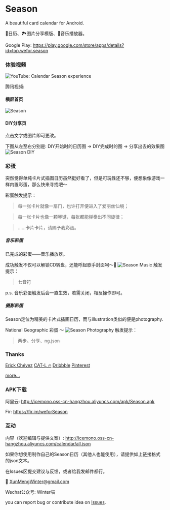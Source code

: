 # Season
A beautiful card calendar for Android.

📅日历、🏞️图片分享模版、🎵音乐播放器。



Google Play: https://play.google.com/store/apps/details?id=top.wefor.season


### 体验视频
![YouTube: Calendar Season experience](https://youtu.be/iwn4tULCDGY)

腾讯视频: 


#### 横屏首页
![Season](http://icemono.oss-cn-hangzhou.aliyuncs.com/images/season-567.jpg)


#### DIY分享页
点击文字或图片即可更改。

下图从左至右分别是: DIY开始时的日历图 -> DIY完成时的图 -> 分享出去的效果图
![Season DIY](http://icemono.oss-cn-hangzhou.aliyuncs.com/images/season-diy-small-2.jpg)


### 彩蛋
突然觉得单纯卡片式插图日历虽然挺好看了，但是可玩性还不够，便想象像游戏一样内置彩蛋，那么快来寻找吧～

彩蛋触发提示：
> 每一张卡片就像一扇门，也许打开便进入了爱丽丝仙境；

> 每一张卡片也像一颗琴键，每张都能弹奏出不同旋律；

> ......卡片卡片，请赐予我彩蛋。

##### 音乐彩蛋
已完成的彩蛋——音乐播放器。

成功触发不仅可以解锁CD转盘，还能呼起歌手封面呵～🎵
![Season Music](http://icemono.oss-cn-hangzhou.aliyuncs.com/images/img_season_jay_ljf_2.jpg)
触发提示：
> 七音符

p.s. 音乐彩蛋触发后会一直生效，若需关闭，相反操作即可。

##### 摄影彩蛋
Season定位为精美的卡片式插画日历，而与illustration类似的便是photography.

National Geographic 彩蛋 ～
![Season Photography](http://icemono.oss-cn-hangzhou.aliyuncs.com/images/img_season_ng_2.jpg)
触发提示：
> 两步。分享、ng.json


### Thanks
[Erick Chévez](https://dribbble.com/shots/4887127-The-cold-escape) 
[CAT-L 🔥](https://dribbble.com/shots/5429193-Beautiful-scenery-calendar) 
[Dribbble](https://dribbble.com/IceWinter/likes) 
[Pinterest](https://www.pinterest.com/ice1627/pins/) 

[more...](https://github.com/XunMengWinter/Season/blob/master/thanks.md)


### APK下载
阿里云: http://icemono.oss-cn-hangzhou.aliyuncs.com/apk/Season.apk

Fir: https://fir.im/weforSeason


### 互动
内容（欢迎编辑与提供文案）: http://icemono.oss-cn-hangzhou.aliyuncs.com/calendar/all.json

如果你想使用制作自己的Season日历（其他人也能使用），请提供如上链接格式的json文本。


在Issues区提交建议与反馈，或者给我发邮件都行。

📮 XunMengWinter@gmail.com

Wechat公众号: Winter喵


you can report bug or contribute idea on [Issues](https://github.com/XunMengWinter/Season/issues).
